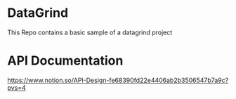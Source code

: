 # DataGrind
This Repo contains a basic sample of a datagrind project
# API Documentation
https://www.notion.so/API-Design-fe68390fd22e4406ab2b3506547b7a9c?pvs=4
